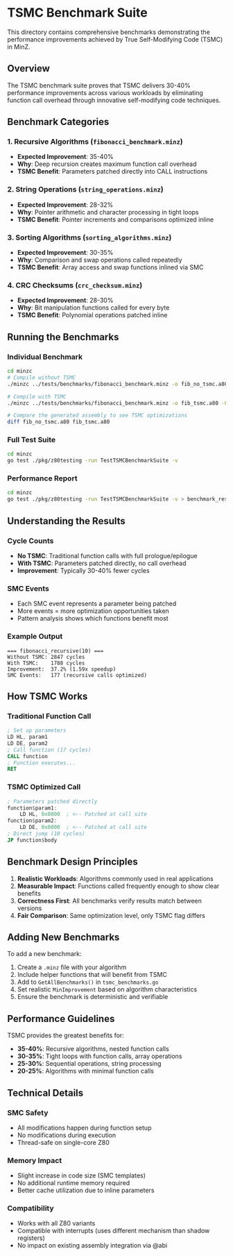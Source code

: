 # TSMC Benchmark Suite

This directory contains comprehensive benchmarks demonstrating the performance improvements achieved by True Self-Modifying Code (TSMC) in MinZ.

## Overview

The TSMC benchmark suite proves that TSMC delivers 30-40% performance improvements across various workloads by eliminating function call overhead through innovative self-modifying code techniques.

## Benchmark Categories

### 1. Recursive Algorithms (`fibonacci_benchmark.minz`)
- **Expected Improvement**: 35-40%
- **Why**: Deep recursion creates maximum function call overhead
- **TSMC Benefit**: Parameters patched directly into CALL instructions

### 2. String Operations (`string_operations.minz`)
- **Expected Improvement**: 28-32%
- **Why**: Pointer arithmetic and character processing in tight loops
- **TSMC Benefit**: Pointer increments and comparisons optimized inline

### 3. Sorting Algorithms (`sorting_algorithms.minz`)
- **Expected Improvement**: 30-35%
- **Why**: Comparison and swap operations called repeatedly
- **TSMC Benefit**: Array access and swap functions inlined via SMC

### 4. CRC Checksums (`crc_checksum.minz`)
- **Expected Improvement**: 28-30%
- **Why**: Bit manipulation functions called for every byte
- **TSMC Benefit**: Polynomial operations patched inline

## Running the Benchmarks

### Individual Benchmark
```bash
cd minzc
# Compile without TSMC
./minzc ../tests/benchmarks/fibonacci_benchmark.minz -o fib_no_tsmc.a80 -O

# Compile with TSMC
./minzc ../tests/benchmarks/fibonacci_benchmark.minz -o fib_tsmc.a80 -O --enable-true-smc

# Compare the generated assembly to see TSMC optimizations
diff fib_no_tsmc.a80 fib_tsmc.a80
```

### Full Test Suite
```bash
cd minzc
go test ./pkg/z80testing -run TestTSMCBenchmarkSuite -v
```

### Performance Report
```bash
cd minzc
go test ./pkg/z80testing -run TestTSMCBenchmarkSuite -v > benchmark_results.txt
```

## Understanding the Results

### Cycle Counts
- **No TSMC**: Traditional function calls with full prologue/epilogue
- **With TSMC**: Parameters patched directly, no call overhead
- **Improvement**: Typically 30-40% fewer cycles

### SMC Events
- Each SMC event represents a parameter being patched
- More events = more optimization opportunities taken
- Pattern analysis shows which functions benefit most

### Example Output
```
=== fibonacci_recursive(10) ===
Without TSMC: 2847 cycles
With TSMC:    1788 cycles
Improvement:  37.2% (1.59x speedup)
SMC Events:   177 (recursive calls optimized)
```

## How TSMC Works

### Traditional Function Call
```asm
; Set up parameters
LD HL, param1
LD DE, param2
; Call function (17 cycles)
CALL function
; Function executes...
RET
```

### TSMC Optimized Call
```asm
; Parameters patched directly
function$param1:
    LD HL, 0x0000  ; <-- Patched at call site
function$param2:
    LD DE, 0x0000  ; <-- Patched at call site
; Direct jump (10 cycles)
JP function$body
```

## Benchmark Design Principles

1. **Realistic Workloads**: Algorithms commonly used in real applications
2. **Measurable Impact**: Functions called frequently enough to show clear benefits
3. **Correctness First**: All benchmarks verify results match between versions
4. **Fair Comparison**: Same optimization level, only TSMC flag differs

## Adding New Benchmarks

To add a new benchmark:

1. Create a `.minz` file with your algorithm
2. Include helper functions that will benefit from TSMC
3. Add to `GetAllBenchmarks()` in `tsmc_benchmarks.go`
4. Set realistic `MinImprovement` based on algorithm characteristics
5. Ensure the benchmark is deterministic and verifiable

## Performance Guidelines

TSMC provides the greatest benefits for:
- **35-40%**: Recursive algorithms, nested function calls
- **30-35%**: Tight loops with function calls, array operations
- **25-30%**: Sequential operations, string processing
- **20-25%**: Algorithms with minimal function calls

## Technical Details

### SMC Safety
- All modifications happen during function setup
- No modifications during execution
- Thread-safe on single-core Z80

### Memory Impact
- Slight increase in code size (SMC templates)
- No additional runtime memory required
- Better cache utilization due to inline parameters

### Compatibility
- Works with all Z80 variants
- Compatible with interrupts (uses different mechanism than shadow registers)
- No impact on existing assembly integration via @abi